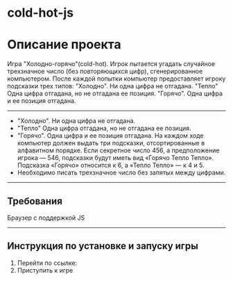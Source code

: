 # cold-hot-js
 
# Описание проекта

Игра "Холодно-горячо"(cold-hot). Игрок пытается угадать случайное трехзначное число (без повторяющихся цифр), сгенерированное компьютером. После каждой попытки компьютер предоставляет игроку подсказки трех типов:
"Холодно". Ни одна цифра не отгадана.
"Тепло" Одна цифра отгадана, но не отгадана ее позиция.
"Горячо". Одна цифра и ее позиция отгадана.

* * *

* "Холодно". Ни одна цифра не отгадана.
* "Тепло" Одна цифра отгадана, но не отгадана ее позиция. 
* "Горячо". Одна цифра и ее позиция отгадана.
На каждом ходе компьютер должен выдать три подсказки, отсортированные в алфавитном порядке. Если секретное число 456, а предположение игрока — 546, подсказки будут иметь вид «Горячо Тепло Тепло». Подсказка «Горячо» относится к 6, а «Тепло Тепло» — к 4 и 5.
* Необходимо писать трехзначное число без запятых между цифрами.

* * *

## Требования

Браузер с поддержкой JS

* * *

## Инструкция по установке и запуску игры

1. Перейти по ссылке: 
2. Приступить к игре